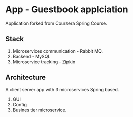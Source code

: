 # App - Guestbook applciation
Application forked from Coursera Spring Course. 
## Stack 
1. Microservices communication - Rabbit MQ. 
1. Backend - MySQL
1. Microservice tracking - Zipkin

## Architecture
A client server app with 3 microservices Spring based.  
1. GUI
2. Config
3. Busines tier microservice. 


<!--stackedit_data:
eyJoaXN0b3J5IjpbMTc1MDQ4MjAyNywtNTI4NTg4MTExXX0=
-->